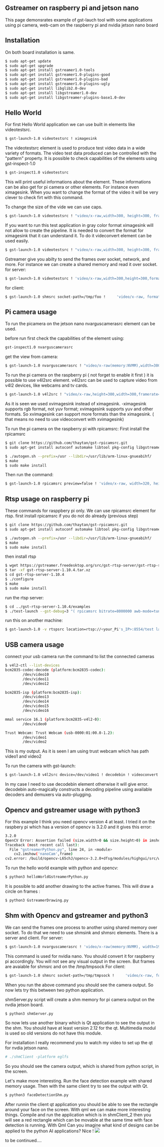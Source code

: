 ## Gstreamer on raspberry pi and jetson nano
This page demonsrates example of gst-lauch tool with some applications using pi camera, web-cam on the raspberry pi and nvidia jetson nano board

## Installation
On both board installation is same. 

```bash
$ sudo apt-get update
$ sudo apt-get upgrade
$ sudo apt-get install gstreamer1.0-tools
$ sudo apt-get install gstreamer1.0-plugins-good
$ sudo apt-get install gstreamer1.0-plugins-bad
$ sudo apt-get install gstreamer1.0-plugins-ugly
$ sudo apt-get install libglib2.0-dev
$ sudo apt-get install libgstreamer1.0-dev
$ sudo apt-get install libgstreamer-plugins-base1.0-dev
```

## Hello World
For first Hello World application we can use built in elements like videotestsrc.

```bash
$ gst-launch-1.0 videotestsrc ! ximagesink
```
The videotestsrc element is used to produce test video data in a wide variety of formats. The video test data produced can be controlled with the "pattern" property.
It is possible to check capabilities of the elements using gst-inspect-1.0
```bash
$ gst-inspect1.0 videotestsrc
```
This will print useful informations about the element. These informations can be also get for pi camera or other elements. For instance even ximagesink. When you want to change the format of the video it will be very clever to check firt with this command.

To change the size of the vide we can use caps.
```bash
$ gst-launch-1.0 videotestsrc ! "video/x-raw,width=300, height=300, framerate=30/1! ximagesink
```
If you want to run this test application in gray color format ximagesink will not allow to create the pipeline. It is needed to convert the format for ximagesink that it can understand it. To do it videconvert element can be used easily.

```bash
$ gst-launch-1.0 videotestsrc ! "video/x-raw,width=300, height=300, framerate=30/1, format=GRAY16_LE" ! videoconvert ! ximagesink
```
Gstreamer give you abilty to send the frames over socket, network, and more.
For instance we can create a shared memory and read it over socket.
for server:
```bash
$ gst-launch-1.0 videotestsrc ! 'video/x-raw,width=300,height=300,format=(string)I420,framerate=(fraction)60/1' ! videoconvert ! shmsink socket-path=/tmp/foo shm-size=20000000
```
for client:
```bash
$ gst-launch-1.0 shmsrc socket-path=/tmp/foo !     'video/x-raw, format=(string)I420, width=(int)300, height=(int)300, framerate=(fraction)15/1' ! videoconvert ! ximagesink
```

## Pi camera usage  
To run the picamera on the jetson nano nvarguscamerasrc element can be used.

before run first check the capabilities of the element using:
```bash
gst-inspect1.0 nvarguscamerasrc
```
get the view from camera:

```bash
$ gst-launch-1.0 nvarguscamerasrc ! "video/x-raw(memory:NVMM),width=300, height=300, framerate=30/1, format=NV12" ! nvvidconv flip-method=1 ! nvegltransform ! nveglglessink -e
```
To run the pi camera on the raspberry pi ( not forget to enable it first ) it is possible to use v4l2src element.
v4l2src can be used to capture video from v4l2 devices, like webcams and tv cards.
```bash
$ gst-launch-1.0 v4l2src ! "video/x-raw,height=300,width=300,framerate=30/1" ! xvimagesink`
```
As it is seen we used xvimagesink instead of ximagesink. -ximagesink supports rgb format, not yuv format; xvimagesink supports yuv and other formats. So xvimagesink can support more formats than the ximagesink. ( that means no need to use videoconvert with xvimagesink)

To run the pi camera on the raspberry pi with rpicamsrc:
First install the rpicamsrc
```bash
$ git clone https://github.com/thaytan/gst-rpicamsrc.git
$ sudo apt-get install autoconf automake libtool pkg-config libgstreamer1.0-dev libgstreamer-plugins-base1.0-dev libraspberrypi-dev 

$ ./autogen.sh --prefix=/usr --libdir=/usr/lib/arm-linux-gnueabihf/
$ make
$ sudo make install
```
Then run the command:
```bash
$ gst-launch-1.0 rpicamsrc preview=false ! 'video/x-raw, width=320, height=320, framerate=30/1' ! videoconvert ! ximagesink
```

## Rtsp usage on raspberry pi  
These commands for rasppbery pi only.
We can use rpicamsrc element for rtsp.
first install rpicamsrc if you do not do already (previous step)
```bash
$ git clone https://github.com/thaytan/gst-rpicamsrc.git
$ sudo apt-get install autoconf automake libtool pkg-config libgstreamer1.0-dev libgstreamer-plugins-base1.0-dev libraspberrypi-dev 

$ ./autogen.sh --prefix=/usr --libdir=/usr/lib/arm-linux-gnueabihf/
$ make
$ sudo make install
```
then install rtsp 
```bash
$ wget https://gstreamer.freedesktop.org/src/gst-rtsp-server/gst-rtsp-server-1.10.4.tar.xz
$ tar -xf gst-rtsp-server-1.10.4.tar.xz 
$ cd gst-rtsp-server-1.10.4
$ ./configure
$ make
$ sudo make install
```
run the rtsp server:
```bash
$ cd ../gst-rtsp-server-1.10.4/examples
$ ./test-launch --gst-debug=3 "( rpicamsrc bitrate=8000000 awb-mode=tungsten preview=false ! video/x-h264, width=640, height=480, framerate=30/1 ! h264parse ! rtph264pay name=pay0 pt=96 )"
```
run this on another machine:
```bash
$ gst-launch-1.0 -v rtspsrc location=rtsp://<your_Pi's_IP>:8554/test latency=0 buffer-mode=auto ! decodebin ! videoconvert ! autovideosink sync=false
```

## USB camera usage
connect your usb camera run the command to list the connected cameras
```bash
$ v4l2-ctl --list-devices
bcm2835-codec-decode (platform:bcm2835-codec):
        /dev/video10
        /dev/video11
        /dev/video12

bcm2835-isp (platform:bcm2835-isp):
        /dev/video13
        /dev/video14
        /dev/video15
        /dev/video16

mmal service 16.1 (platform:bcm2835-v4l2-0):
        /dev/video0

Trust Webcam: Trust Webcam (usb-0000:01:00.0-1.2):
        /dev/video1
        /dev/video2
```
This is my output. As it is seen I am using trust webcam which has path video1 and video2

To run the camera with gst-launch:
```bash
$ gst-launch-1.0 v4l2src device=/dev/video1 ! decodebin ! videoconvert ! ximagesink
```
In my case I need to use decodebin element otherwise it will give error.
decodebin auto-magically constructs a decoding pipeline using available decoders and demuxers via auto-plugging.

## Opencv and gstreamer usage with python3
For this example I think you need opencv version 4 at least. I tried it on the raspbery pi which has a version of opencv is 3.2.0
and it gives this error:

```bash
3.2.0
OpenCV Error: Assertion failed (size.width>0 && size.height>0) in imshow, file /build/opencv-L65chJ/opencv-3.2.0+dfsg/modules/highgui/src/window.cpp, line 304
Traceback (most recent call last):
  File "gstreamerPython.py", line 24, in <module>
    cv2.imshow('nanoCam',frame)
cv2.error: /build/opencv-L65chJ/opencv-3.2.0+dfsg/modules/highgui/src/window.cpp:304: error: (-215) size.width>0 && size.height>0 in function imshow
```
To run the hello world example with python and opencv:
```bash
$ python3 helloWorldGstreamerPython.py
```
It is possible to add another drawing to the active frames.
This will draw a circle on frames :
```bash
$ python3 GstreamerDrawing.py
```
## Shm with Opencv and gstreamer and python3
We can send the frames one process to another using shared memory over socket.
To do that we need to use shmsink and shmsrc elements.
There is a server and client. For server:
```bash
$ gst-launch-1.0 nvarguscamerasrc ! 'video/x-raw(memory:NVMM), width=1920, height=1080,format=NV12, framerate=30/1'  ! nvvidconv flip-method=2  ! videoconvert  !  'video/x-raw, format=(string)I420,  width=(int)1024, height=(int)768, framerate=(fraction)30/1' !     queue !  identity !     shmsink wait-for-connection=1 socket-path=/tmp/tmpsock  shm-size=20000000 sync=true
```
This command is used for nvidia nano. You should convert it for raspberry pi accordingly. You will not see any visual output in the screen.
But frames are avaiable for shmsrc and on the /tmp/tmpsock
For client:
```bash
$ gst-launch-1.0 shmsrc socket-path=/tmp/tmpsock !     'video/x-raw, format=(string)I420, width=(int)1024, height=(int)768, framerate=(fraction)15/1' ! videoconvert ! ximagesink
```
When you run the above command you should see the camera output. So now lets try this between two python application.

shmServer.py script will create a shm memory for pi camera output on the nvdia jetson board.
```bash
$ python3 shmServer.py
```
So now lets use another binary which is Qt application to see the output in the shm.
You should have at least version 2.12 for the qt. Multimedia modul is used so old versions do not have this module.

For installation I really recommend you to watch my video to set up the qt for nvdia jetson nano.
```bash
# ./shmClient -platform eglfs
```
So you should see the camera output, which is shared from python script, in the screen.

Let's make more interesting. Run the face detection example with shared memory usage. Then with the same client
try to see the output with Qt.

```bash
$ python3 faceDetectionShm.py
```
After runnin the client qt application you should be able to see the rectangle around your face on the screen.
With qml we can make more interesting things. 
Compile and run the application which is in shmClient_2 then you will see a red rectangle which can be movable at the 
same time with face detection is running.
With Qml Can you imagine what kind of designs can be applied to the python AI applications? Nice !
![](https://github.com/PhysicsX/Gstreamer-on-embedded-devices/blob/main/out.gif)

to be continued....










